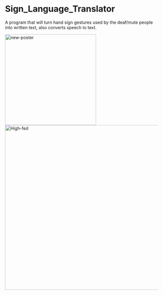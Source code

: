 # Sign_Language_Translator
A program that will turn hand sign gestures used by the deaf/mute people into written text, also converts speech to text.

<img width="300" alt="new-poster" src="https://user-images.githubusercontent.com/70890685/132028371-5f70401a-af9d-48cb-83f6-c76abec9e9c8.PNG">

<img width="544" alt="High-fed" src="https://user-images.githubusercontent.com/70890685/132028340-194e8411-cee7-4ed6-87c8-7eae698df910.PNG">

